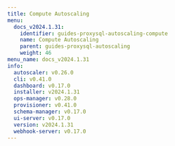 ```yaml
---
title: Compute Autoscaling
menu:
  docs_v2024.1.31:
    identifier: guides-proxysql-autoscaling-compute
    name: Compute Autoscaling
    parent: guides-proxysql-autoscaling
    weight: 46
menu_name: docs_v2024.1.31
info:
  autoscaler: v0.26.0
  cli: v0.41.0
  dashboard: v0.17.0
  installer: v2024.1.31
  ops-manager: v0.28.0
  provisioner: v0.41.0
  schema-manager: v0.17.0
  ui-server: v0.17.0
  version: v2024.1.31
  webhook-server: v0.17.0
---
```


